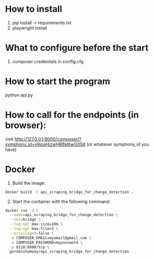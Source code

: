 # How to install
1. pip install -r requirements.txt
2. playwright install

# What to configure before the start
1. composer credentials in config.cfg

# How to start the program
python api.py

# How to call for the endpoints (in browser):
visit http://127.0.0.1:8000/composer/?symphony_id=v9joaHizwHRlN4twG0S8 (or whatever symphony_id you have)

# Docker
1. Build the image:
```bash
docker build -t api_scraping_bridge_for_change_detection .
```

2. Start the container with the following command:
```bash
docker run -d \
  --name=api_scraping_bridge_for_change_detection \
  --net=bridge \
  --log-opt max-size=10m \
  --log-opt max-file=3 \
  --privileged=false \
  -e COMPOSER_EMAIL=myemail@gmail.com \
  -e COMPOSER_PASSWORD=mypassword \
  -p 8118:8000/tcp \
  gordonshamway/api_scraping_bridge_for_change_detection
```	